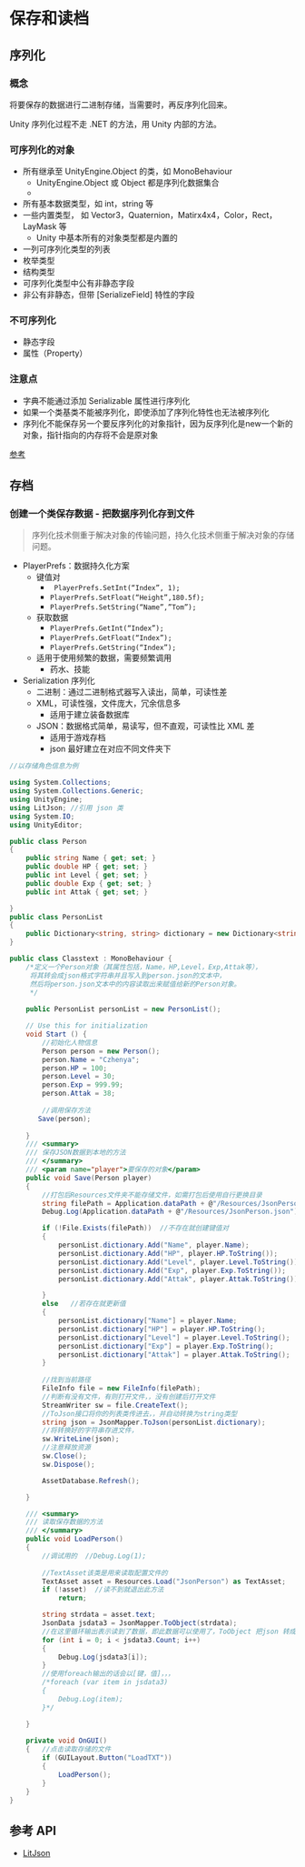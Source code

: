 # 保存和读档

## 序列化

### 概念

将要保存的数据进行二进制存储，当需要时，再反序列化回来。

Unity 序列化过程不走 .NET 的方法，用 Unity 内部的方法。

### 可序列化的对象

- 所有继承至 UnityEngine.Object 的类，如 MonoBehaviour
  - UnityEngine.Object 或 Object 都是序列化数据集合
  - 
- 所有基本数据类型，如 int，string 等
- 一些内置类型， 如 Vector3，Quaternion，Matirx4x4，Color，Rect，LayMask 等
  - Unity 中基本所有的对象类型都是内置的
- 一列可序列化类型的列表
- 枚举类型
- 结构类型
- 可序列化类型中公有非静态字段
- 非公有非静态，但带 [SerializeField] 特性的字段

### 不可序列化

- 静态字段
- 属性（Property）

### 注意点

- 字典不能通过添加 Serializable 属性进行序列化
- 如果一个类基类不能被序列化，即使添加了序列化特性也无法被序列化
- 序列化不能保存另一个要反序列化的对象指针，因为反序列化是new一个新的对象，指针指向的内存将不会是原对象

[参考]([http://mosswang.com/2019/04/20/Unity%E7%AC%94%E8%AE%B0/%E8%BD%AC-%E8%B5%84%E4%BA%A7-%E5%AF%B9%E8%B1%A1%E5%92%8C%E5%BA%8F%E5%88%97%E5%8C%96/](http://mosswang.com/2019/04/20/Unity笔记/转-资产-对象和序列化/))

## 存档

### 创建一个类保存数据 - 把数据序列化存到文件

> 序列化技术侧重于解决对象的传输问题，持久化技术侧重于解决对象的存储问题。



- PlayerPrefs：数据持久化方案
  - 键值对
    -  ` PlayerPrefs.SetInt(“Index”, 1);`
    - `PlayerPrefs.SetFloat(“Height”,180.5f);`
    - `PlayerPrefs.SetString(“Name”,”Tom”);`
  - 获取数据
    - `PlayerPrefs.GetInt(“Index”);`
    - `PlayerPrefs.GetFloat(“Index”);`
    - `PlayerPrefs.GetString(“Index”);`
  - 适用于使用频繁的数据，需要频繁调用
    - 药水、技能
- Serialization 序列化
  - 二进制：通过二进制格式器写入读出，简单，可读性差
  - XML，可读性强，文件庞大，冗余信息多
    - 适用于建立装备数据库
  - JSON：数据格式简单，易读写，但不直观，可读性比 XML 差
    - 适用于游戏存档
    - json 最好建立在对应不同文件夹下

```csharp
//以存储角色信息为例

using System.Collections;
using System.Collections.Generic;
using UnityEngine;
using LitJson; //引用 json 类
using System.IO;
using UnityEditor;

public class Person
{
    public string Name { get; set; }
    public double HP { get; set; }
    public int Level { get; set; }
    public double Exp { get; set; }
    public int Attak { get; set; }

}
public class PersonList
{
    public Dictionary<string, string> dictionary = new Dictionary<string, string>();
}

public class Classtext : MonoBehaviour {
    /*定义一个Person对象（其属性包括，Name，HP,Level，Exp,Attak等），
     将其转会成json格式字符串并且写入到person.json的文本中，
     然后将person.json文本中的内容读取出来赋值给新的Person对象。
     */
	
    public PersonList personList = new PersonList();

    // Use this for initialization
    void Start () {
	    //初始化人物信息
        Person person = new Person();
        person.Name = "Czhenya";
        person.HP = 100;
        person.Level = 30;
        person.Exp = 999.99;
        person.Attak = 38;
		
		//调用保存方法
       Save(person);
        
    }
    /// <summary>
    /// 保存JSON数据到本地的方法
    /// </summary>
    /// <param name="player">要保存的对象</param>
    public void Save(Person player)
    {
        //打包后Resources文件夹不能存储文件，如需打包后使用自行更换目录
        string filePath = Application.dataPath + @"/Resources/JsonPerson.json";
        Debug.Log(Application.dataPath + @"/Resources/JsonPerson.json");

        if (!File.Exists(filePath))  //不存在就创建键值对
        {
            personList.dictionary.Add("Name", player.Name);
            personList.dictionary.Add("HP", player.HP.ToString());
            personList.dictionary.Add("Level", player.Level.ToString());
            personList.dictionary.Add("Exp", player.Exp.ToString());
            personList.dictionary.Add("Attak", player.Attak.ToString());

        }
        else   //若存在就更新值
        {
            personList.dictionary["Name"] = player.Name;
            personList.dictionary["HP"] = player.HP.ToString();
            personList.dictionary["Level"] = player.Level.ToString();
            personList.dictionary["Exp"] = player.Exp.ToString();
            personList.dictionary["Attak"] = player.Attak.ToString();
        }
       
        //找到当前路径
        FileInfo file = new FileInfo(filePath);
        //判断有没有文件，有则打开文件，，没有创建后打开文件
        StreamWriter sw = file.CreateText();
        //ToJson接口将你的列表类传进去，，并自动转换为string类型
        string json = JsonMapper.ToJson(personList.dictionary); 
        //将转换好的字符串存进文件，
        sw.WriteLine(json);
        //注意释放资源
        sw.Close();
        sw.Dispose();

        AssetDatabase.Refresh();

    }

    /// <summary>
    /// 读取保存数据的方法
    /// </summary>
    public void LoadPerson()
    {
        //调试用的  //Debug.Log(1);
        
        //TextAsset该类是用来读取配置文件的
        TextAsset asset = Resources.Load("JsonPerson") as TextAsset;
        if (!asset)  //读不到就退出此方法
            return;

        string strdata = asset.text;		
        JsonData jsdata3 = JsonMapper.ToObject(strdata);
		//在这里循环输出表示读到了数据，即此数据可以使用了，ToObject 把json 转成对象
        for (int i = 0; i < jsdata3.Count; i++)
        {
            Debug.Log(jsdata3[i]);
        }
        //使用foreach输出的话会以[键，值]，，，
		/*foreach (var item in jsdata3)
        {
            Debug.Log(item);
        }*/

    }
	
    private void OnGUI()
    {   //点击读取存储的文件
        if (GUILayout.Button("LoadTXT"))
        {
            LoadPerson();
        }
    }
}
```

## 参考 API

- [LitJson](https://litjson.net/api/LitJson/JsonMapper/)




